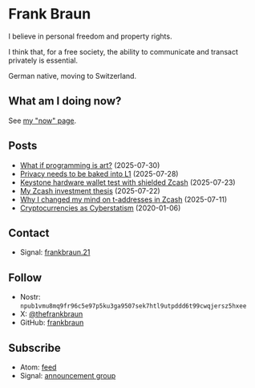 # Frank Braun

I believe in personal freedom and property rights.

I think that, for a free society, the ability to communicate and
transact privately is essential.

German native, moving to Switzerland.

## What am I doing now?

See [my "now" page](/now).

## Posts

- [What if programming is art?](/art) (2025-07-30)
- [Privacy needs to be baked into L1](/layer1) (2025-07-28)
- [Keystone hardware wallet test with shielded Zcash](/keystone) (2025-07-23)
- [My Zcash investment thesis](/zecbag) (2025-07-22)
- [Why I changed my mind on t-addresses in Zcash](/t-addr) (2025-07-11)
- [Cryptocurrencies as Cyberstatism](/essay/cryptocurrencies-as-cyberstatism) (2020-01-06)

## Contact

- Signal: [frankbraun.21](https://signal.me/#eu/9EXnQZEziD_sws3g4um2r9S8znM2ZWzIEPDs74hNo3FWVaCXDvhAx7wv4d5NB9Bn)

## Follow

- Nostr: `npub1vmu8mq9fr96c5e97p5ku3ga9507sek7htl9utpddd6t99cwqjersz5hxee`
- X: [@thefrankbraun](https://x.com/thefrankbraun)
- GitHub: [frankbraun](https://github.com/frankbraun)

## Subscribe

- Atom: [feed](https://frankbraun.org/atom.xml)
- Signal: [announcement group](https://signal.group/#CjQKIDK4DP1OeCu5j_MlogrxOxJ3V4ozxCjwKCodEJFwAZ47EhAzE8BBfTf-drGdzZWGAB1Z)
